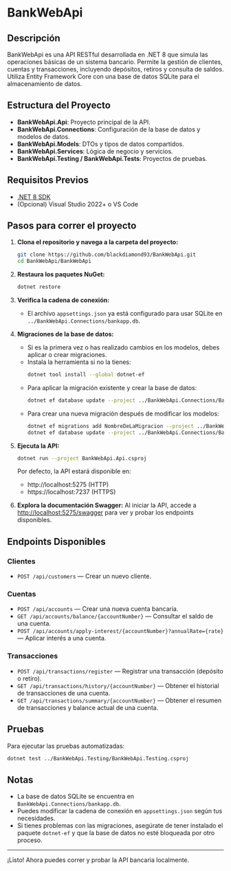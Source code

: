 # BankWebApi

## Descripción
BankWebApi es una API RESTful desarrollada en .NET 8 que simula las operaciones básicas de un sistema bancario. Permite la gestión de clientes, cuentas y transacciones, incluyendo depósitos, retiros y consulta de saldos. Utiliza Entity Framework Core con una base de datos SQLite para el almacenamiento de datos.

## Estructura del Proyecto
- **BankWebApi.Api**: Proyecto principal de la API.
- **BankWebApi.Connections**: Configuración de la base de datos y modelos de datos.
- **BankWebApi.Models**: DTOs y tipos de datos compartidos.
- **BankWebApi.Services**: Lógica de negocio y servicios.
- **BankWebApi.Testing / BankWebApi.Tests**: Proyectos de pruebas.

## Requisitos Previos
- [.NET 8 SDK](https://dotnet.microsoft.com/download/dotnet/8.0)
- (Opcional) Visual Studio 2022+ o VS Code

## Pasos para correr el proyecto
1. **Clona el repositorio y navega a la carpeta del proyecto:**
   ```sh
   git clone https://github.com/blackdiamond93/BankWebApi.git
   cd BankWebApi/BankWebApi
   ```
2. **Restaura los paquetes NuGet:**
   ```sh
   dotnet restore
   ```
3. **Verifica la cadena de conexión:**
   - El archivo `appsettings.json` ya está configurado para usar SQLite en `../BankWebApi.Connections/bankapp.db`.

4. **Migraciones de la base de datos:**
   - Si es la primera vez o has realizado cambios en los modelos, debes aplicar o crear migraciones.
   - Instala la herramienta si no la tienes:
     ```sh
     dotnet tool install --global dotnet-ef
     ```
   - Para aplicar la migración existente y crear la base de datos:
     ```sh
     dotnet ef database update --project ../BankWebApi.Connections/BankWebApi.Connections.csproj
     ```
   - Para crear una nueva migración después de modificar los modelos:
     ```sh
     dotnet ef migrations add NombreDeLaMigracion --project ../BankWebApi.Connections/BankWebApi.Connections.csproj
     dotnet ef database update --project ../BankWebApi.Connections/BankWebApi.Connections.csproj
     ```

5. **Ejecuta la API:**
   ```sh
   dotnet run --project BankWebApi.Api.csproj
   ```
   Por defecto, la API estará disponible en:
   - http://localhost:5275 (HTTP)
   - https://localhost:7237 (HTTPS)

6. **Explora la documentación Swagger:**
   Al iniciar la API, accede a [http://localhost:5275/swagger](http://localhost:5275/swagger) para ver y probar los endpoints disponibles.

## Endpoints Disponibles

### Clientes
- `POST /api/customers` — Crear un nuevo cliente.

### Cuentas
- `POST /api/accounts` — Crear una nueva cuenta bancaria.
- `GET /api/accounts/balance/{accountNumber}` — Consultar el saldo de una cuenta.
- `POST /api/accounts/apply-interest/{accountNumber}?annualRate={rate}` — Aplicar interés a una cuenta.

### Transacciones
- `POST /api/transactions/register` — Registrar una transacción (depósito o retiro).
- `GET /api/transactions/history/{accountNumber}` — Obtener el historial de transacciones de una cuenta.
- `GET /api/transactions/summary/{accountNumber}` — Obtener el resumen de transacciones y balance actual de una cuenta.

## Pruebas
Para ejecutar las pruebas automatizadas:
```sh
dotnet test ../BankWebApi.Testing/BankWebApi.Testing.csproj
```

## Notas
- La base de datos SQLite se encuentra en `BankWebApi.Connections/bankapp.db`.
- Puedes modificar la cadena de conexión en `appsettings.json` según tus necesidades.
- Si tienes problemas con las migraciones, asegúrate de tener instalado el paquete `dotnet-ef` y que la base de datos no esté bloqueada por otro proceso.

---

¡Listo! Ahora puedes correr y probar la API bancaria localmente. 